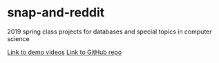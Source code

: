 # snap-and-reddit
2019 spring class projects for databases and special topics in computer science

[Link to demo videos](https://drive.google.com/open?id=1fdT2adkLO4d3Gu_tVIlNtjMAd_eHI7MU)
[Link to GitHub repo](https://github.com/nguyen41v/snap-and-reddit)